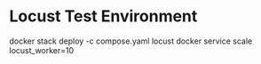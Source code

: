 # Locust Test Environment

docker stack deploy -c compose.yaml locust
docker service scale locust_worker=10

